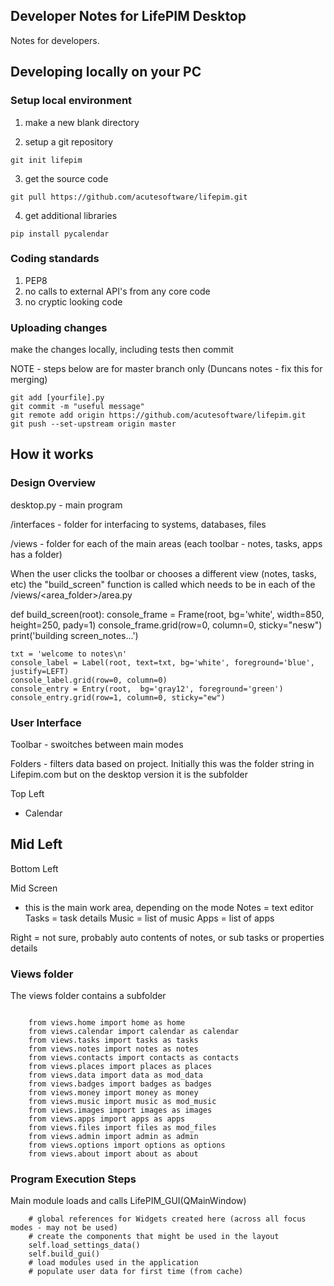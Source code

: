 ## Developer Notes for LifePIM Desktop

Notes for developers.

## Developing locally on your PC

### Setup local environment

1. make a new blank directory

2. setup a git repository

```
git init lifepim
```

3. get the source code

```
git pull https://github.com/acutesoftware/lifepim.git
```

4. get additional libraries

```
pip install pycalendar
```

### Coding standards

1. PEP8
2. no calls to external API's from any core code
3. no cryptic looking code

### Uploading changes

make the changes locally, including tests then commit

NOTE - steps below are for master branch only (Duncans notes - fix this for merging)

```
git add [yourfile].py
git commit -m "useful message"
git remote add origin https://github.com/acutesoftware/lifepim.git
git push --set-upstream origin master
```

## How it works

### Design Overview

desktop.py - main program

/interfaces - folder for interfacing to systems, databases, files

/views - folder for each of the main areas (each toolbar - notes, tasks, apps has a folder)

When the user clicks the toolbar or chooses a different view (notes, tasks, etc) the "build_screen" function is called 
which needs to be in each of the /views/<area_folder>/area.py 

def build_screen(root):
    console_frame = Frame(root, bg='white', width=850, height=250, pady=1)
    console_frame.grid(row=0, column=0, sticky="nesw")
    print('building screen_notes...')

    txt = 'welcome to notes\n'
    console_label = Label(root, text=txt, bg='white', foreground='blue', justify=LEFT)
    console_label.grid(row=0, column=0)
    console_entry = Entry(root,  bg='gray12', foreground='green')
    console_entry.grid(row=1, column=0, sticky="ew")




### User Interface

Toolbar - swoitches between main modes

Folders - filters data based on project. Initially this was the folder string in Lifepim.com but on the desktop version it is the subfolder

Top Left
- Calendar

Mid Left
- 

Bottom Left

Mid Screen
- this is the main work area, depending on the mode
Notes = text editor
Tasks = task details
Music = list of music
Apps = list of apps

Right = not sure, probably auto contents of notes, or sub tasks or properties details



### Views folder

The views folder contains a subfolder

```

    from views.home import home as home
    from views.calendar import calendar as calendar
    from views.tasks import tasks as tasks
    from views.notes import notes as notes
    from views.contacts import contacts as contacts
    from views.places import places as places
    from views.data import data as mod_data
    from views.badges import badges as badges
    from views.money import money as money
    from views.music import music as mod_music
    from views.images import images as images
    from views.apps import apps as apps
    from views.files import files as mod_files
    from views.admin import admin as admin
    from views.options import options as options
    from views.about import about as about

```


### Program Execution Steps

Main module loads and calls LifePIM_GUI(QMainWindow)

        # global references for Widgets created here (across all focus modes - may not be used)
        # create the components that might be used in the layout
        self.load_settings_data()
        self.build_gui()
        # load modules used in the application
        # populate user data for first time (from cache)
        

